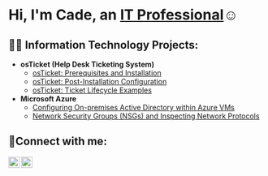 <h1>Hi, I'm Cade, an <a href="https://linkedin.com/in/Josh">IT Professional</a>☺</h1>

<h2>👨‍💻 Information Technology Projects:</h2>

- <b>osTicket (Help Desk Ticketing System)</b>
  - [osTicket: Prerequisites and Installation](https://github.com/Cade-Kennedy/osticket-prereqs)
  - [osTicket: Post-Installation Configuration](https://github.com/Cade-Kennedy/post-install-config)
  - [osTicket: Ticket Lifecycle Examples](https://github.com/Cade-Kennedy/ticket-lifecycle)
- <b>Microsoft Azure</b>
  - [Configuring On-premises Active Directory within Azure VMs](https://github.com/Cade-Kennedy/configure-ad)
  - [Network Security Groups (NSGs) and Inspecting Network Protocols](https://github.com/Cade-Kennedy/azure-network-protocols)

<h2>🤳Connect with me:</h2>


[<img align="left" alt="Cade | LinkedIn" width="22px" src="https://cdn.jsdelivr.net/npm/simple-icons@v3/icons/linkedin.svg" />][linkedin]
[<img align="left" alt="Cade | Indeed" width="22px" src="https://cdn.jsdelivr.net/npm/simple-icons@v3/icons/indeed.svg" />][indeed]

[linkedin]: www.linkedin.com/in/cade-kennedy-a4a3052b9
[Indeed]: https://profile.indeed.com/p/cadek-3k7r31w
